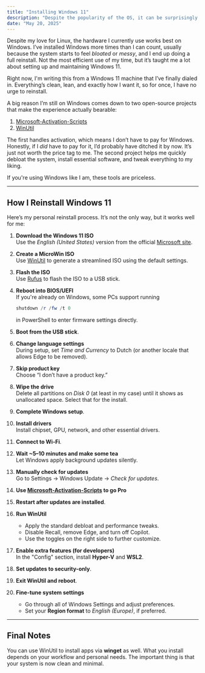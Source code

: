 ```yaml
---
title: "Installing Windows 11"
description: "Despite the popularity of the OS, it can be surprisingly frustrating."
date: "May 20, 2025"
---
```


Despite my love for Linux, the hardware I currently use works best on Windows. I’ve installed Windows more times than I can count, usually because the system starts to feel _bloated_ or _messy_, and I end up doing a full reinstall. Not the most efficient use of my time, but it’s taught me a lot about setting up and maintaining Windows 11.

Right now, I'm writing this from a Windows 11 machine that I’ve finally dialed in. Everything’s clean, lean, and exactly how I want it, so for once, I have no urge to reinstall.

A big reason I’m still on Windows comes down to two open-source projects that make the experience actually bearable:

1. [Microsoft-Activation-Scripts](https://github.com/massgravel/Microsoft-Activation-Scripts)
2. [WinUtil](https://github.com/ChrisTitusTech/winutil)

The first handles activation, which means I don’t have to pay for Windows. Honestly, if I _did_ have to pay for it, I’d probably have ditched it by now. It’s just not worth the price tag to me. The second project helps me quickly debloat the system, install essential software, and tweak everything to my liking.

If you're using Windows like I am, these tools are priceless.

---

## How I Reinstall Windows 11

Here’s my personal reinstall process. It’s not the only way, but it works well for me:

1. **Download the Windows 11 ISO**  
   Use the _English (United States)_ version from the official [Microsoft site](https://www.microsoft.com/software-download/windows11).

2. **Create a MicroWin ISO**  
   Use [WinUtil](https://github.com/ChrisTitusTech/winutil) to generate a streamlined ISO using the default settings.

3. **Flash the ISO**  
   Use [Rufus](https://rufus.ie/en/) to flash the ISO to a USB stick.

4. **Reboot into BIOS/UEFI**  
   If you're already on Windows, some PCs support running

   ```powershell
   shutdown /r /fw /t 0
   ```

   in PowerShell to enter firmware settings directly.

5. **Boot from the USB stick**.

6. **Change language settings**  
   During setup, set _Time and Currency_ to Dutch (or another locale that allows Edge to be removed).

7. **Skip product key**  
   Choose “I don’t have a product key.”

8. **Wipe the drive**  
   Delete all partitions on _Disk 0_ (at least in my case) until it shows as unallocated space. Select that for the install.

9. **Complete Windows setup**.

10. **Install drivers**  
    Install chipset, GPU, network, and other essential drivers.

11. **Connect to Wi-Fi**.

12. **Wait ~5–10 minutes and make some tea**  
    Let Windows apply background updates silently.

13. **Manually check for updates**  
    Go to Settings → Windows Update → _Check for updates_.

14. **Use [Microsoft-Activation-Scripts](https://github.com/massgravel/Microsoft-Activation-Scripts) to go Pro**

15. **Restart after updates are installed**.

16. **Run WinUtil**

    - Apply the standard debloat and performance tweaks.
    - Disable Recall, remove Edge, and turn off Copilot.
    - Use the toggles on the right side to further customize.

17. **Enable extra features (for developers)**  
    In the "Config" section, install **Hyper-V** and **WSL2**.

18. **Set updates to security-only**.

19. **Exit WinUtil and reboot**.

20. **Fine-tune system settings**
    - Go through all of Windows Settings and adjust preferences.
    - Set your **Region format** to _English (Europe)_, if preferred.

---

## Final Notes

You can use WinUtil to install apps via **winget** as well. What you install depends on your workflow and personal needs. The important thing is that your system is now clean and minimal.
